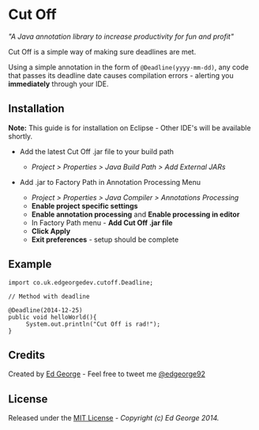 Cut Off
======

*"A Java annotation library to increase productivity for fun and profit"*

Cut Off is a simple way of making sure deadlines are met. 

Using a simple annotation in the form of `@Deadline(yyyy-mm-dd)`, any code that passes its deadline date causes compilation errors - alerting you **immediately** through your IDE. 


Installation
----

**Note:** This guide is for installation on Eclipse - Other IDE's will be available shortly.

+ Add the latest Cut Off .jar file to your build path
  + *Project > Properties > Java Build Path > Add External JARs* 
  
+ Add .jar to Factory Path in Annotation Processing Menu
  + *Project > Properties > Java Compiler > Annotations Processing*     
  + **Enable project specific settings**
  + **Enable annotation processing** and **Enable processing in editor**
  + In Factory Path menu - **Add Cut Off .jar file**
  + **Click Apply**
  + **Exit preferences** - setup should be complete

Example
----

    import co.uk.edgeorgedev.cutoff.Deadline;

    // Method with deadline

    @Deadline(2014-12-25)
    public void helloWorld(){
	     System.out.println("Cut Off is rad!");
    }


Credits
-----
Created by [Ed George](http://edgeorgedev.co.uk) - Feel free to tweet me [@edgeorge92](http://www.twitter.com/edgeorge92)

License
----
Released under the [MIT License](https://github.com/ed-george/CutOff/blob/master/LICENSE) - *Copyright (c) Ed George 2014.*
